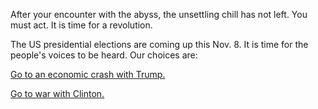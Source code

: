 After your encounter with the abyss, the unsettling chill has not
left. You must act. It is time for a revolution. 

The US presidential elections are coming up this Nov. 8. It is
time for the people's voices to be heard. Our choices are:

[Go to an economic crash with Trump.](choices/Trump.md)

[Go to war with Clinton.](choices/Clinton.md)